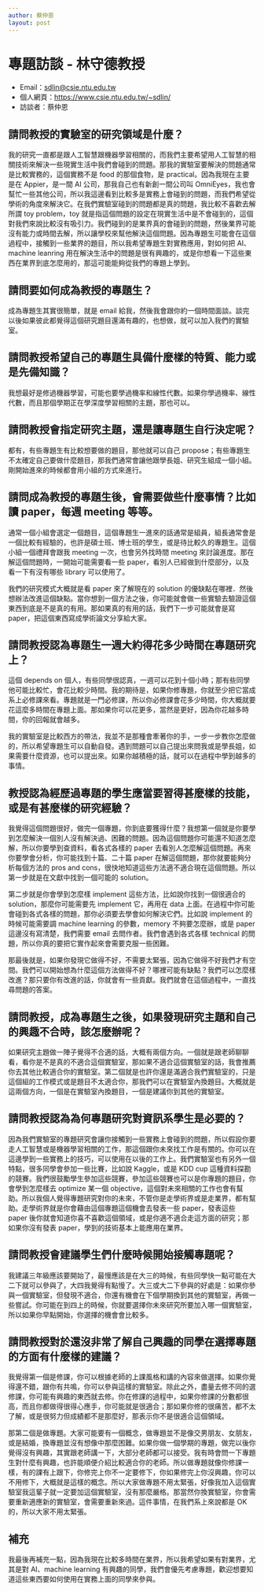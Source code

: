 ```yaml
---
author: 蔡仲恩
layout: post
---
```


# 專題訪談 - 林守德教授

- Email：sdlin@csie.ntu.edu.tw
- 個人網頁：https://www.csie.ntu.edu.tw/~sdlin/
- 訪談者：蔡仲恩

## 請問教授的實驗室的研究領域是什麼？
我的研究一直都是跟人工智慧跟機器學習相關的，而我們主要希望用人工智慧的相關技術來解決一些現實生活中我們會碰到的問題。那我的實驗室要解決的問題通常是比較實務的，這個實務不是 food 的那個食物，是 practical。因為我現在主要是在 Appier，是一間 AI 公司，那我自己也有新創一間公司叫 OmniEyes，我也會幫忙一些其他公司，所以我這邊看到比較多是實務上會碰到的問題，而我們希望從學術的角度來解決它。在我們實驗室碰到的問題都是真的問題，我比較不喜歡去解所謂 toy problem，toy 就是指這個問題的設定在現實生活中是不會碰到的，這個對我們來說比較沒有吸引力。我們碰到的是業界真的會碰到的問題，然後業界可能沒有能力或時間去解，所以讓學校來幫他解決這個問題。因為專題生可能會在這個過程中，接觸到一些業界的題目，所以我希望專題生對實務應用，對如何把 AI、machine leanring 用在解決生活中的問題是很有興趣的，或是你想看一下這些東西在業界到底怎麼用的，那這可能能夠從我們的專題上學到。

## 請問要如何成為教授的專題生？
成為專題生其實很簡單，就是 email 給我，然後我會跟你約一個時間面談。談完以後如果彼此都覺得這個研究題目還滿有趣的，也想做，就可以加入我們的實驗室。

## 請問教授希望自己的專題生具備什麼樣的特質、能力或是先備知識？
我想最好是修過機器學習，可能也要學過機率和線性代數。如果你學過機率、線性代數，而且那個學期正在學深度學習相關的主題，那也可以。

## 請問教授會指定研究主題，還是讓專題生自行決定呢？
都有，有些專題生有比較想要做的題目，那他就可以自己 propose；有些專題生不太確定自己要做什麼題目，那我們通常會讓他跟學長姐、研究生組成一個小組。剛開始進來的時候都會用小組的方式來進行。

## 請問成為教授的專題生後，會需要做些什麼事情？比如讀 paper，每週 meeting 等等。
通常一個小組會選定一個題目，這個專題生一進來的話通常是組員，組長通常會是一個比較有經驗的，也許是碩士班、博士班的學生，或是待比較久的專題生。這個小組一個禮拜會跟我 meeting 一次，也會另外找時間 meeting 來討論進度。那在解這個問題時，一開始可能需要看一些 paper，看別人已經做到什麼部分，以及看一下有沒有哪些 library 可以使用了。

我們的研究模式大概就是看 paper 來了解現在的 solution 的優缺點在哪裡．然後想辦法改進這個缺點。當你想到一個方法之後，你可能就會做一些實驗去驗證這個東西到底是不是真的有用。那如果真的有用的話，我們下一步可能就會是寫 paper，把這個東西寫成學術論文分享給大家。

## 請問教授認為專題生一週大約得花多少時間在專題研究上？
這個 depends on 個人，有些同學很認真，一週可以花到十個小時；那有些同學他可能比較忙，會花比較少時間。我的期待是，如果你修專題，你就至少把它當成系上必修課來看。專題就是一門必修課，所以你必修課會花多少時間，你大概就要花這麼多時間在專題上面。那如果你可以花更多，當然是更好，因為你花越多時間，你的回報就會越多。

我的實驗室是比較西方的帶法，我並不是那種會牽著你的手，一步一步教你怎麼做的，所以希望專題生可以自動自發。遇到問題可以自己提出來問我或是學長姐，如果需要什麼資源，也可以提出來。如果你越積極的話，就可以在過程中學到越多的事情。


## 教授認為經歷過專題的學生應當要習得甚麼樣的技能，或是有甚麼樣的研究經驗？
我覺得這個問題很好，做完一個專題，你到底要獲得什麼？我想第一個就是你要學到怎麼解決一個別人沒有解決過、困難的問題。因為這個問題你可能還不知道怎麼解，所以你要學到查資料，看各式各樣的 paper 去看別人怎麼解這個問題。再來你要學會分析，你可能找到十篇、二十篇 paper 在解這個問題，那你就要能夠分析每個方法的 pros and cons，很快地知道這些方法適不適合現在這個問題。所以第一步就是在文獻中找到一個可能的 solution。

第二步就是你會學到怎麼樣 implement 這些方法，比如說你找到一個很適合的 solution，那麼你可能需要先 implement 它，再用在 data 上面。在過程中你可能會碰到各式各樣的問題，那你必須要去學會如何解決它們。比如說 implement 的時候可能需要調 machine learning 的參數，memory 不夠要怎麼辦，或是 paper 這邊沒有寫清楚，我們需要 email 去問作者。我們會遇到各式各樣 technical 的問題，所以你真的要把它實作起來會需要克服一些困難。

那最後就是，如果你發現它做得不好，不需要太緊張，因為它做得不好我們才有空間。我們可以開始想為什麼這個方法做得不好？哪裡可能有缺點？我們可以怎麼樣改進？那只要你有改進的話，你就會有一些貢獻。我們就會在這個過程中，一直找尋問題的答案。


## 請問教授，成為專題生之後，如果發現研究主題和自己的興趣不合時，該怎麼辦呢？
如果研究主題做一陣子覺得不合適的話，大概有兩個方向。一個就是跟老師聊聊看，看你是不是真的不適合這個實驗室，那如果不適合這個實驗室的話，我會推薦你去其他比較適合你的實驗室。第二個就是也許你還是滿適合我們實驗室的，只是這個組的工作模式或是題目不太適合你，那我們可以在實驗室內換題目。大概就是這兩個方向，一個是在實驗室內換題目，一個是建議你到其他的實驗室。

## 請問教授認為為何專題研究對資訊系學生是必要的？
因為我們實驗室的專題研究會讓你接觸到一些實務上會碰到的問題，所以假設你要走人工智慧或是機器學習相關的工作，那這個跟你未來找工作是有關的。你可以在這邊學到一些實務上的技巧，可以使用在以後的工作上。我們實驗室也有另外一個特點，很多同學會參加一些比賽，比如說 Kaggle，或是 KDD cup 這種資料探勘的競賽。我們很鼓勵學生參加這些競賽，參加這些競賽也可以是你專題的題目，你會學到怎麼樣去 optimize 某一個 objective，這個對未來相關的工作也會有幫助。所以我個人覺得專題研究對你的未來，不管你是走學術界或是走業界，都有幫助。走學術界就是你會藉由這個專題這個機會去發表一些 paper，發表這些 paper 後你就會知道你喜不喜歡這個領域，或是你適不適合走這方面的研究；那如果你沒有發表 paper，學到的技術基本上能應用在業界。

## 請問教授會建議學生們什麼時候開始接觸專題呢？
我建議三年級應該要開始了，最慢應該是在大三的時候，有些同學快一點可能在大二下就可以參與了，大四我覺得有點慢了。大三或大二下參與的好處是：如果你參與一個實驗室，但發現不適合，你還有機會在下個學期換到其他的實驗室，再做一些嘗試。你可能在到四上的時候，你就要選擇你未來研究所要加入哪一個實驗室，所以如果你早點開始，你選擇的機會會比較多。

## 請問教授對於還沒非常了解自己興趣的同學在選擇專題的方面有什麼樣的建議？
我覺得第一個是修課，你可以根據老師的上課風格和講的內容來做選擇。如果你覺得還不錯，跟你有共鳴，你可以參與這樣的實驗室。除此之外，盡量去修不同的選修課，你可能有興趣的東西就去修。你在修課的過程中，如果你修課的分數都很高，而且你都做得很得心應手，你可能就是很適合；那如果你修的很痛苦，都不太了解，或是很努力但成績都不是那麼好，那表示你不是很適合這個領域。

那第二個是做專題。大家可能要有一個概念，做專題並不是像交男朋友、女朋友，或是結婚，換專題並沒有想像中那麼困難。如果你做一個學期的專題，做完以後你覺得沒有興趣，其實跟老師講一下，大部分老師都可以接受。我有時會問一下專題生對什麼有興趣，也許能順便介紹比較適合你的老師。所以做專題就像你修課一樣，有的課有上跟下，你修完上你不一定要修下，你如果修完上你沒興趣，你可以不用修下，大概就是這樣的概念。所以大家做專題不用太緊張，好像我加入這個實驗室我這輩子就一定要加這個實驗室，沒有那麼嚴格。那當然你換實驗室，你會需要重新適應新的實驗室，會需要重新來過。這件事情，在我們系上來說都是 OK 的，所以大家不用太緊張。

## 補充
我最後再補充一點，因為我現在比較多時間在業界，所以我希望如果有對業界，尤其是對 AI、machine learning 有興趣的同學，我們會優先考慮專題，歡迎想要知道這些東西要如何使用在實務上面的同學來參與。
